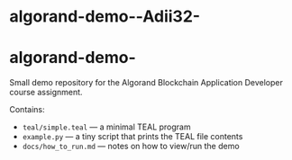 # algorand-demo--Adii32-
# algorand-demo-<yourname>

Small demo repository for the Algorand Blockchain Application Developer course assignment.

Contains:
- `teal/simple.teal`  — a minimal TEAL program
- `example.py`       — a tiny script that prints the TEAL file contents
- `docs/how_to_run.md` — notes on how to view/run the demo


